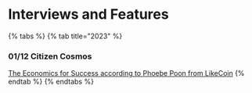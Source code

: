 # Interviews and Features

{% tabs %}
{% tab title="2023" %}
### 01/12 Citizen Cosmos

[The Economics for Success according to Phoebe Poon from LikeCoin](https://www.youtube.com/watch?v=pZY3QnPFFIs)
{% endtab %}
{% endtabs %}
